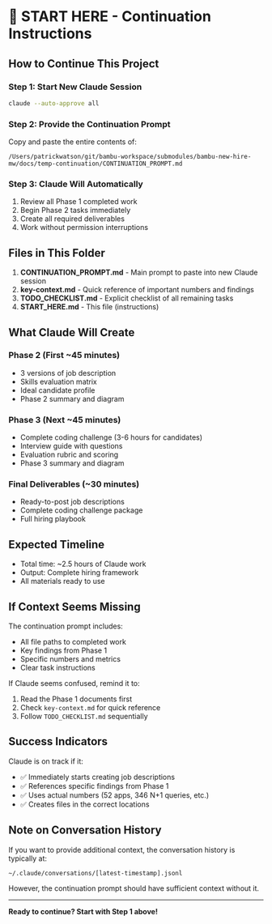 # 🚀 START HERE - Continuation Instructions

## How to Continue This Project

### Step 1: Start New Claude Session
```bash
claude --auto-approve all
```

### Step 2: Provide the Continuation Prompt
Copy and paste the entire contents of:
```
/Users/patrickwatson/git/bambu-workspace/submodules/bambu-new-hire-mw/docs/temp-continuation/CONTINUATION_PROMPT.md
```

### Step 3: Claude Will Automatically
1. Review all Phase 1 completed work
2. Begin Phase 2 tasks immediately
3. Create all required deliverables
4. Work without permission interruptions

## Files in This Folder

1. **CONTINUATION_PROMPT.md** - Main prompt to paste into new Claude session
2. **key-context.md** - Quick reference of important numbers and findings
3. **TODO_CHECKLIST.md** - Explicit checklist of all remaining tasks
4. **START_HERE.md** - This file (instructions)

## What Claude Will Create

### Phase 2 (First ~45 minutes)
- 3 versions of job description
- Skills evaluation matrix
- Ideal candidate profile
- Phase 2 summary and diagram

### Phase 3 (Next ~45 minutes)
- Complete coding challenge (3-6 hours for candidates)
- Interview guide with questions
- Evaluation rubric and scoring
- Phase 3 summary and diagram

### Final Deliverables (~30 minutes)
- Ready-to-post job descriptions
- Complete coding challenge package
- Full hiring playbook

## Expected Timeline
- Total time: ~2.5 hours of Claude work
- Output: Complete hiring framework
- All materials ready to use

## If Context Seems Missing
The continuation prompt includes:
- All file paths to completed work
- Key findings from Phase 1
- Specific numbers and metrics
- Clear task instructions

If Claude seems confused, remind it to:
1. Read the Phase 1 documents first
2. Check `key-context.md` for quick reference
3. Follow `TODO_CHECKLIST.md` sequentially

## Success Indicators
Claude is on track if it:
- ✅ Immediately starts creating job descriptions
- ✅ References specific findings from Phase 1
- ✅ Uses actual numbers (52 apps, 346 N+1 queries, etc.)
- ✅ Creates files in the correct locations

## Note on Conversation History
If you want to provide additional context, the conversation history is typically at:
```
~/.claude/conversations/[latest-timestamp].jsonl
```
However, the continuation prompt should have sufficient context without it.

---

**Ready to continue? Start with Step 1 above!**